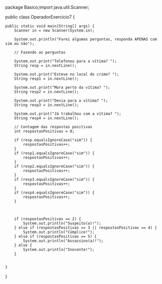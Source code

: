 package Basico;import java.util.Scanner;

public class OperadorExercicio7 {

    public static void main(String[] args) {
        Scanner in = new Scanner(System.in);

        System.out.println("Farei algumas perguntas, responda APENAS com sim ou não");

        // Fazendo as perguntas
        
        System.out.print("Telefonou para a vítima? ");
        String resp = in.nextLine();

        System.out.print("Esteve no local do crime? ");
        String resp1 = in.nextLine();

        System.out.print("Mora perto da vítima? ");
        String resp2 = in.nextLine();

        System.out.print("Devia para a vítima? ");
        String resp3 = in.nextLine();

        System.out.print("Já trabalhou com a vítima? ");
        String resp4 = in.nextLine();

        // Contagem das respostas positivas
        int respostasPositivas = 0;

        if (resp.equalsIgnoreCase("sim")) {
            respostasPositivas++;
        }
        if (resp1.equalsIgnoreCase("sim")) {
            respostasPositivas++;
        }
        if (resp2.equalsIgnoreCase("sim")) {
            respostasPositivas++;
        }
        if (resp3.equalsIgnoreCase("sim")) {
            respostasPositivas++;
        }
        if (resp4.equalsIgnoreCase("sim")) {
            respostasPositivas++;
        }

 
        
        if (respostasPositivas == 2) {
            System.out.println("Suspeito(a)!");
        } else if (respostasPositivas == 3 || respostasPositivas == 4) {
            System.out.println("Cúmplice!");
        } else if (respostasPositivas == 5) {
            System.out.println("Assassino(a)!");
        } else {
            System.out.println("Inocente!");
        }

    
    }
}
